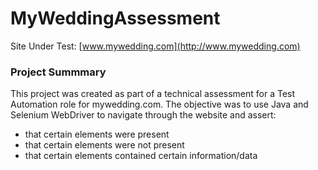 # MyWeddingAssessment

Site Under Test: [www.mywedding.com](http://www.mywedding.com)

### Project Summmary

This project was created as part of a technical assessment for a Test Automation role for mywedding.com. The objective was to use Java and Selenium WebDriver to navigate through the website and assert:

* that certain elements were present
* that certain elements were not present
* that certain elements contained certain information/data
